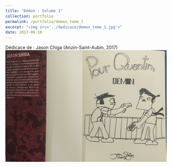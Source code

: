 ```yaml
---
title: "Demon : Volume 1"
collection: portfolio
permalink: /portfolio/demon_tome_1
excerpt: "<img src='../dedicace/demon_tome_1.jpg'>"
date: 2017-06-10
---
```


Dédicace de : Jason Chiga (Anzin-Saint-Aubin, 2017)
<img src='../dedicace/demon_tome_1.jpg'>